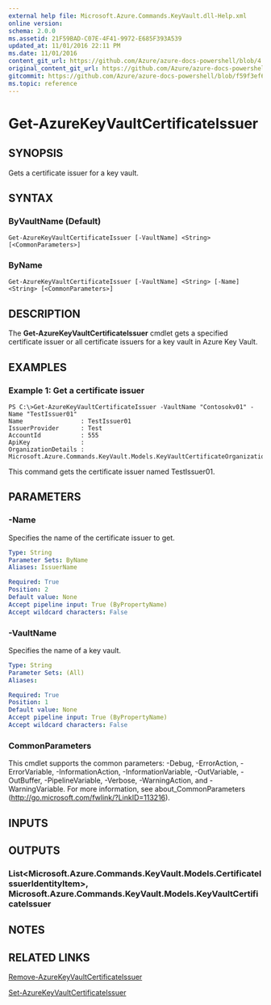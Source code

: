 ```yaml
---
external help file: Microsoft.Azure.Commands.KeyVault.dll-Help.xml
online version:
schema: 2.0.0
ms.assetid: 21F59BAD-C07E-4F41-9972-E685F393A539
updated_at: 11/01/2016 22:11 PM
ms.date: 11/01/2016
content_git_url: https://github.com/Azure/azure-docs-powershell/blob/4.1.0/azureps-cmdlets-docs/ResourceManager/AzureRM.KeyVault/v2.1.0/Get-AzureKeyVaultCertificateIssuer.md
original_content_git_url: https://github.com/Azure/azure-docs-powershell/blob/4.1.0/azureps-cmdlets-docs/ResourceManager/AzureRM.KeyVault/v2.1.0/Get-AzureKeyVaultCertificateIssuer.md
gitcommit: https://github.com/Azure/azure-docs-powershell/blob/f59f3ef60bc592383812213e69fd77ba950759ed
ms.topic: reference
---
```


# Get-AzureKeyVaultCertificateIssuer

## SYNOPSIS
Gets a certificate issuer for a key vault.

## SYNTAX

### ByVaultName (Default)
```
Get-AzureKeyVaultCertificateIssuer [-VaultName] <String> [<CommonParameters>]
```

### ByName
```
Get-AzureKeyVaultCertificateIssuer [-VaultName] <String> [-Name] <String> [<CommonParameters>]
```

## DESCRIPTION
The **Get-AzureKeyVaultCertificateIssuer** cmdlet gets a specified certificate issuer or all certificate issuers for a key vault in Azure Key Vault.

## EXAMPLES

### Example 1: Get a certificate issuer
```
PS C:\>Get-AzureKeyVaultCertificateIssuer -VaultName "Contosokv01" -Name "TestIssuer01"
Name                : TestIssuer01
IssuerProvider      : Test
AccountId           : 555
ApiKey              : 
OrganizationDetails : Microsoft.Azure.Commands.KeyVault.Models.KeyVaultCertificateOrganizationDetails
```

This command gets the certificate issuer named TestIssuer01.

## PARAMETERS

### -Name
Specifies the name of the certificate issuer to get.

```yaml
Type: String
Parameter Sets: ByName
Aliases: IssuerName

Required: True
Position: 2
Default value: None
Accept pipeline input: True (ByPropertyName)
Accept wildcard characters: False
```

### -VaultName
Specifies the name of a key vault.

```yaml
Type: String
Parameter Sets: (All)
Aliases: 

Required: True
Position: 1
Default value: None
Accept pipeline input: True (ByPropertyName)
Accept wildcard characters: False
```

### CommonParameters
This cmdlet supports the common parameters: -Debug, -ErrorAction, -ErrorVariable, -InformationAction, -InformationVariable, -OutVariable, -OutBuffer, -PipelineVariable, -Verbose, -WarningAction, and -WarningVariable. For more information, see about_CommonParameters (http://go.microsoft.com/fwlink/?LinkID=113216).

## INPUTS

## OUTPUTS

### List<Microsoft.Azure.Commands.KeyVault.Models.CertificateIssuerIdentityItem>, Microsoft.Azure.Commands.KeyVault.Models.KeyVaultCertificateIssuer

## NOTES

## RELATED LINKS

[Remove-AzureKeyVaultCertificateIssuer](./Remove-AzureKeyVaultCertificateIssuer.md)

[Set-AzureKeyVaultCertificateIssuer](./Set-AzureKeyVaultCertificateIssuer.md)


